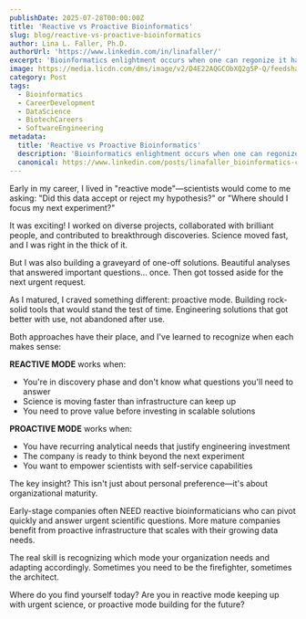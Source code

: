 ```yaml
---
publishDate: 2025-07-28T00:00:00Z
title: 'Reactive vs Proactive Bioinformatics'
slug: blog/reactive-vs-proactive-bioinformatics
author: Lina L. Faller, Ph.D.
authorUrl: 'https://www.linkedin.com/in/linafaller/'
excerpt: 'Bioinformatics enlightment occurs when one can regonize it has two main modes: reactive and proactive'
image: https://media.licdn.com/dms/image/v2/D4E22AQGCObXQ2g5P-Q/feedshare-shrink_800/B4EZhSX.C7GUAg-/0/1753728673027?e=1756339200&v=beta&t=-BHT8bZzklS4eBWTJ5l7NjDCcXShL_mqp5YLayX_2Y8
category: Post
tags:
  - Bioinformatics
  - CareerDevelopment
  - DataScience
  - BiotechCareers
  - SoftwareEngineering
metadata:
  title: 'Reactive vs Proactive Bioinformatics'
  description: 'Bioinformatics enlightment occurs when one can regonize it has two main modes: reactive and proactiv'
  canonical: https://www.linkedin.com/posts/linafaller_bioinformatics-careerdevelopment-datascience-activity-7355671195960156161-Rv9k?utm_source=share&utm_medium=member_desktop&rcm=ACoAAATZB5MBqJ_1K5vjD4H8pzXOCeXJAzwKjQs
---
```


Early in my career, I lived in "reactive mode"—scientists would come to me asking: "Did this data accept or reject my hypothesis?" or "Where should I focus my next experiment?"

It was exciting! I worked on diverse projects, collaborated with brilliant people, and contributed to breakthrough discoveries. Science moved fast, and I was right in the thick of it.

But I was also building a graveyard of one-off solutions. Beautiful analyses that answered important questions... once. Then got tossed aside for the next urgent request.

As I matured, I craved something different: proactive mode. Building rock-solid tools that would stand the test of time. Engineering solutions that got better with use, not abandoned after use.

Both approaches have their place, and I've learned to recognize when each makes sense:

**REACTIVE MODE** works when:

- You're in discovery phase and don't know what questions you'll need to answer
- Science is moving faster than infrastructure can keep up
- You need to prove value before investing in scalable solutions

**PROACTIVE MODE** works when:

- You have recurring analytical needs that justify engineering investment
- The company is ready to think beyond the next experiment
- You want to empower scientists with self-service capabilities

The key insight? This isn't just about personal preference—it's about organizational maturity.

Early-stage companies often NEED reactive bioinformaticians who can pivot quickly and answer urgent scientific questions. More mature companies benefit from proactive infrastructure that scales with their growing data needs.

The real skill is recognizing which mode your organization needs and adapting accordingly. Sometimes you need to be the firefighter, sometimes the architect.

Where do you find yourself today? Are you in reactive mode keeping up with urgent science, or proactive mode building for the future?
